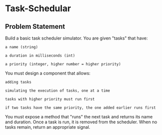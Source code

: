 # Task-Schedular
## Problem Statement 
Build a basic task scheduler simulator.
You are given "tasks" that have:

    a name (string)

    a duration in milliseconds (int)

    a priority (integer, higher number = higher priority)

You must design a component that allows:

    adding tasks

    simulating the execution of tasks, one at a time

    tasks with higher priority must run first

    if two tasks have the same priority, the one added earlier runs first

You must expose a method that "runs" the next task and returns its name and duration.
Once a task is run, it is removed from the scheduler.
When no tasks remain, return an appropriate signal.

